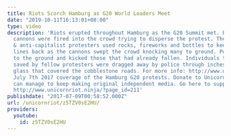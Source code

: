 ```yaml
---
title: Riots Scorch Hamburg as G20 World Leaders Meet
date: "2019-10-11T16:13:01+08:00"
type: video
description: 'Riots erupted throughout Hamburg as the G20 Summit met. Police water
  cannons were fired into the crowd trying to disperse the protest. The militant autonomous
  & anti-capitalist protesters used rocks, fireworks and bottles to keep the police
  lines back as the cannons swept the crowd knocking many to ground. Police beat people
  to the ground and kicked those that had already fallen. Individuals that were not
  saved by fellow protesters were dragged away by police through inches of broken
  glass that covered the cobblestone roads. For more info: http://www.unicornriot.ninja/?p=16985
  July 7th 2017 coverage of the Hamburg G20 protests. Donate to Unicorn Riot so we
  can manage to keep making original independent media. Go here to support our work:
  http://www.unicornriot.ninja/?page_id=211'
publishdate: "2017-07-09T00:58:52.000Z"
url: /unicornriot/z5TZV0sE2HU/
providers:
  youtube:
    id: z5TZV0sE2HU
---
```

